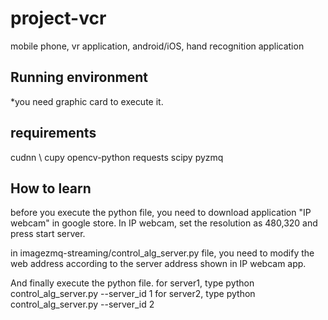 # project-vcr
mobile phone, vr application, android/iOS, hand recognition application

## Running environment
*you need graphic card to execute it.

## requirements
cudnn \\
cupy
opencv-python
requests
scipy
pyzmq

## How to learn
before you execute the python file, you need to download application "IP webcam" in google store.
In IP webcam, set the resolution as 480,320 and press start server.

in imagezmq-streaming/control_alg_server.py file, you need to modify the web address according to the server address shown in IP webcam app.

And finally execute the python file.
for server1, type python control_alg_server.py --server_id 1 
for server2, type python control_alg_server.py --server_id 2 

